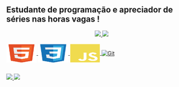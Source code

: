 ## Estudante de programação e apreciador de séries nas horas vagas !


<div align="center">
  <a href="https://github.com/celinxt">
  <img height="160em" src="https://github-readme-stats.vercel.app/api?username=celinxt&show_icons=true&theme=react&include_all_commits=true&count_private=true"/>
  <img height="160em" src="https://github-readme-stats.vercel.app/api/top-langs/?username=celinxt&theme=react&layout=compact"/> 
</div>
  
<div style="display: inline_block"><br>
  <img align="center" alt="HTML" height="50" width="80" src="https://raw.githubusercontent.com/devicons/devicon/master/icons/html5/html5-original.svg">
  <img align="center" alt="CSS" height="50" width="80" src="https://raw.githubusercontent.com/devicons/devicon/master/icons/css3/css3-original.svg">
  <img align="center" alt="JS" height="50" width="80" src="https://raw.githubusercontent.com/devicons/devicon/master/icons/javascript/javascript-plain.svg">
  <img align="center" alt="Git" height="50" width=80" src="https://cdn.jsdelivr.net/gh/devicons/devicon/icons/git/git-original.svg">
</div>
  
 ##
  
 <a href="https://www.linkedin.com/in/marcelo-fianco-gomes-a62a51212/" target="_blank">
   <img src="https://img.shields.io/badge/-LinkedIn-%230077B5?style=for-the-badge&logo=linkedin&logoColor=white" target="_blank">
 </a>
 <a href = "mailto:rudeusmodev@gmail.com">
   <img src="https://img.shields.io/badge/-Gmail-%23333?style=for-the-badge&logo=gmail&logoColor=white" target="_blank">
 </a>
 
  
<!--   ![Snake animation](https://github.com/celinxt/celinxt/blob/output/github-contribution-grid-snake.svg) -->
